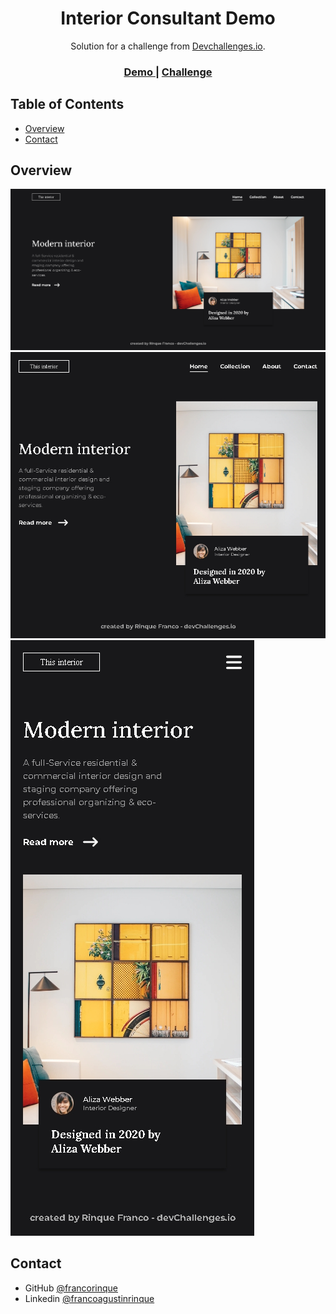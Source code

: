 <!-- Please update value in the {}  -->

<h1 align="center">Interior Consultant Demo</h1>

<div align="center">
   Solution for a challenge from  <a href="http://devchallenges.io" target="_blank">Devchallenges.io</a>.
</div>

<div align="center">
  <h3>
    <a href="https://interior-consultant-seven-tau.vercel.app/">
      Demo
    </a>
    <span> | </span>
    <a href="https://devchallenges.io/challenges/Jymh2b2FyebRTUljkNcb">
      Challenge
    </a>
  </h3>
</div>

<!-- TABLE OF CONTENTS -->

## Table of Contents

- [Overview](#overview)
- [Contact](#contact)

<!-- OVERVIEW -->

## Overview

![desktop screenshot](https://github.com/francorinque/Interior-Consultant/blob/master/assets/screenshots/desktop.jpg?raw=true)
![ipad screenshot](https://github.com/francorinque/Interior-Consultant/blob/master/assets/screenshots/ipad.jpeg?raw=true)
![phone screenshot](https://github.com/francorinque/Interior-Consultant/blob/master/assets/screenshots/phone.jpeg?raw=true)



## Contact


- GitHub [@francorinque](https://github.com/francorinque)
- Linkedin [@francoagustinrinque](https://www.linkedin.com/in/franco-agustin-rinque)
